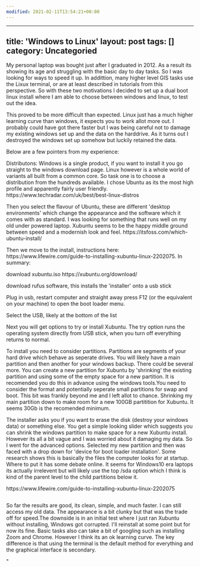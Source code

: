 ```yaml
---
modified: 2021-02-11T13:54:21+00:00
---
```


---
title: 'Windows to Linux'
layout: post
tags: []
category: 
Uncategoried
---

<p>My personal laptop was bought just after I graduated in 2012. As a result its showing its age and struggling with the basic day to day tasks. So I was looking for ways to speed it up. In addittion, many higher level GIS tasks use the Lixux terminal, or are at least described in tutorials from this perspective.  So with these two motivations I decided to set up a dual boot linux install where I am able to choose between windows and linux, to test out the idea.</p>



<p>This proved to be more difficult than expected. Linux just has a much higher learning curve than windows, it expects you to work allot more out. I probably could have got there faster but I was being careful not to damage my existing windows set up and the data on the harddrive. As it turns out I destroyed the windows set up somehow but luckily retained the data.</p>



<p>Below are a few pointers from my experience:</p>



<p>Distributons: Windows is a single product, if you want to install it you go straight to the windows download page. Linux however is a whole world of variants all built from a common core. So task one is to choose a distribution from the hundreds available. I chose Ubuntu as its the most high profile and apparently fairly user friendly. https://www.techradar.com/uk/best/best-linux-distros</p>



<p>Then you select the flavour of Ubuntu, these are different 'desktop environments' which change  the appearance and the software which it comes with as standard. I was looking for something that runs well on my old under powered laptop. Xubuntu seems to be the happy middle ground between speed and a modernish look and feel. https://itsfoss.com/which-ubuntu-install/ </p>



<p>Then we move to the install, instructions here: https://www.lifewire.com/guide-to-installing-xubuntu-linux-2202075. In summary:</p>



<p>download xubuntu.iso   https://xubuntu.org/download/</p>



<p>download rufus software, this installs the 'installer' onto a usb stick</p>



<p>Plug in usb, restart computer and straight away press F12 (or the equivalent on your machine) to open the boot loader menu. </p>



<p>Select the USB, likely at the bottom of the list</p>



<p>Next you will get options to try or install Xubuntu. The try option runs the operating system directly from USB stick, when you turn off everything returns to normal.</p>



<p>To install you need to consider partitions. Partitions are segments of your hard drive which behave as seperate drives. You will likely have a main partition and then another for your windows backup. There could be several more. You can create a new partition for Xubuntu by 'shrinking' the existing partition and using some of the empty space for a new partition. It is recomended you do this in advance using the windows tools.You need to consider the format and potentially seperate small partitions for swap and boot. This bit was frankly beyond me and I left allot to chance. Shrinking my main partition down to make room for a new 100GB partitition for Xubuntu. It seems 30Gb is the recomended minimum.</p>



<p>The installer asks you if you want to erase the disk (destroy your windows data) or something else. You get a simple looking slider which suggests you can shrink the windows partition to make space for a new Xubuntu install. However its all a bit vague and I was worried about it damaging my data. So I went for the advanced options. Selected my new partition and then was faced with a drop down for 'device for boot loader installation'. Some research shows this is basically the files the computer looks for at startup. Where to put it has some debate online. It seems for Windows10 era laptops its actually irrelevent but will likely use the top /sda option which I think is kind of the parent level to the child partitions below it.</p>



<p>https://www.lifewire.com/guide-to-installing-xubuntu-linux-2202075</p>


<!-- wp:image -->
<figure class=""wp-block-image""><img src=""https://www.lifewire.com/thmb/S3ilXk9wrVntPtcY6CMxIcCGd9I=/1024x768/filters:no_upscale():max_bytes(150000):strip_icc():format(webp)/xubuntu-custom-partition-fcf597a2f05a44019923dd9235f53b78.jpg"" alt=""Xubuntu custom partition"" /></figure>
<!-- /wp:image -->


<p>So far the results are good, its clean, simple, and much faster. I can still access my old data. The appearance is a bit clunky but that was the trade off for speed.The downside is in an initial test where I just ran Xubuntu without installing, Windows got corrupted. I'll reinstall at some point but for now its fine. Basic tasks also can take a bit of googling such as installing Zoom and Chrome. However I think its an ok learning curve. The key difference is that using the terminal is the default method for everything and the graphical interface is secondary.</p>
"